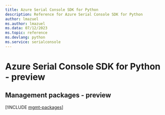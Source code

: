 ```yaml
---
title: Azure Serial Console SDK for Python
description: Reference for Azure Serial Console SDK for Python
author: lmazuel
ms.author: lmazuel
ms.data: 07/12/2023
ms.topic: reference
ms.devlang: python
ms.service: serialconsole
---
```

# Azure Serial Console SDK for Python - preview

## Management packages - preview
[!INCLUDE [mgmt-packages](serial-console-mgmt-index.md)]
